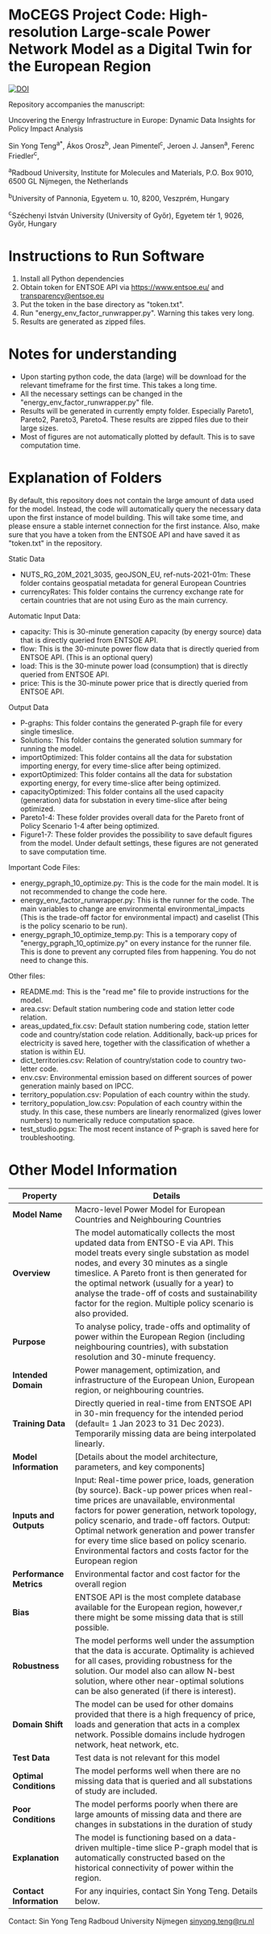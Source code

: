 # MoCEGS Project Code: High-resolution Large-scale Power Network Model as a Digital Twin for the European Region

[![DOI](https://zenodo.org/badge/827989164.svg)](https://doi.org/10.5281/zenodo.14922201)


Repository accompanies the manuscript:

Uncovering the Energy Infrastructure in Europe: Dynamic Data Insights for Policy Impact Analysis

Sin Yong Teng<sup>a*</sup>, Ákos Orosz<sup>b</sup>, Jean Pimentel<sup>c</sup>, Jeroen J. Jansen<sup>a</sup>, Ferenc Friedler<sup>c</sup>,

<sup>a</sup>Radboud University, Institute for Molecules and Materials, P.O. Box 9010, 6500 GL Nijmegen, the Netherlands 

<sup>b</sup>University of Pannonia, Egyetem u. 10, 8200, Veszprém, Hungary

<sup>c</sup>Széchenyi István University (University of Győr), Egyetem tér 1, 9026, Győr, Hungary



# Instructions to Run Software

1. Install all Python dependencies
2. Obtain token for ENTSOE API via https://www.entsoe.eu/ and transparency@entsoe.eu
3. Put the token in the base directory as "token.txt".
4. Run "energy_env_factor_runwrapper.py". Warning this takes very long.
5. Results are generated as zipped files.




# Notes for understanding

- Upon starting python code, the data (large) will be download for the relevant timeframe for the first time. This takes a long time.
- All the necessary settings can be changed in the "energy_env_factor_runwrapper.py" file.
- Results will be generated in currently empty folder. Especially Pareto1, Pareto2, Pareto3, Pareto4. These results are zipped files due to their large sizes.
- Most of figures are not automatically plotted by default. This is to save computation time.


# Explanation of Folders

By default, this repository does not contain the large amount of data used for the model. Instead, the code will automatically query the necessary data upon the first instance of model building. This will take some time, and please ensure a stable internet connection for the first instance. Also, make sure that you have a token from the ENTSOE API and have saved it as "token.txt" in the repository.

Static Data
- NUTS_RG_20M_2021_3035, geoJSON_EU, ref-nuts-2021-01m: These folder contains geospatial metadata for general European Countries
- currencyRates: This folder contains the currency exchange rate for certain countries that are not using Euro as the main currency.

Automatic Input Data:
- capacity: This is 30-minute generation capacity (by energy source) data that is directly queried from ENTSOE API.
- flow: This is the 30-minute power flow data that is directly queried from ENTSOE API. (This is an optional query)
- load: This is the 30-minute power load (consumption) that is directly queried from ENTSOE API. 
- price: This is the 30-minute power price that is directly queried from ENTSOE API. 

Output Data
- P-graphs: This folder contains the generated P-graph file for every single timeslice.
- Solutions: This folder contains the generated solution summary for running the model.
- importOptimized: This folder contains all the data for substation importing energy, for every time-slice after being optimized.
- exportOptimized: This folder contains all the data for substation exporting energy, for every time-slice after being optimized.
- capacityOptimized: This folder contains all the used capacity (generation) data for substation in every time-slice after being optimized.
- Pareto1-4: These folder provides overall data for the Pareto front of Policy Scenario 1-4 after being optimized.
- Figure1-7: These folder provides the possibility to save default figures from the model. Under default settings, these figures are not generated to save computation time.

Important Code Files:
- energy_pgraph_10_optimize.py: This is the code for the main model. It is not recommended to change the code here.
- energy_env_factor_runwrapper.py: This is the runner for the code. The main variables to change are environmental environmental_impacts (This is the trade-off factor for environmental impact) and caselist (This is the policy scenario to be run).
- energy_pgraph_10_optimize_temp.py: This is a temporary copy of "energy_pgraph_10_optimize.py" on every instance for the runner file. This is done to prevent any corrupted files from happening. You do not need to change this.

Other files:
- README.md: This is the "read me" file to provide instructions for the model.
- area.csv: Default station numbering code and station letter code relation.
- areas_updated_fix.csv: Default station numbering code, station letter code and country/station code relation. Additionally, back-up prices for electricity is saved here, together with the classification of whether a station is within EU.
- dict_territories.csv: Relation of country/station code to country two-letter code.
- env.csv: Environmental emission based on different sources of power generation mainly based on IPCC.
- territory_population.csv: Population of each country within the study.
- territory_population_low.csv: Population of each country within the study. In this case, these numbers are linearly renormalized (gives lower numbers) to numerically reduce computation space.
- test_studio.pgsx: The most recent instance of P-graph is saved here for troubleshooting.



# Other Model Information

| Property            | Details |
|---------------------|---------|
| **Model Name**      | Macro-level Power Model for European Countries and Neighbouring Countries |
| **Overview**        | The model automatically collects the most updated data from ENTSO-E via API. This model treats every single substation as model nodes, and every 30 minutes as a single timeslice. A Pareto front is then generated for the optimal network (usually for a year) to analyse the trade-off of costs and sustainability factor for the region. Multiple policy scenario is also provided. |
| **Purpose**        | To analyse policy, trade-offs and optimality of power within the European Region (including neighbouring countries), with substation resolution and 30-minute frequency. |
| **Intended Domain** | Power management, optimization, and infrastructure of the European Union, European region, or neighbouring countries. |
| **Training Data**   | Directly queried in real-time from ENTSOE API in 30-min frequency for the intended period (default= 1 Jan 2023 to 31 Dec 2023). Temporarily missing data are being interpolated linearly. |
| **Model Information** | [Details about the model architecture, parameters, and key components] |
| **Inputs and Outputs** | Input: Real-time power price, loads, generation (by source). Back-up power prices when real-time prices are unavailable, environmental factors for power generation, network topology, policy scenario, and trade-off factors. Output: Optimal network generation and power transfer for every time slice based on policy scenario. Environmental factors and costs factor for the European region |
| **Performance Metrics** | Environmental factor and cost factor for the overall region |
| **Bias**           | ENTSOE API is the most complete database available for the European region, however,r there might be some missing data that is still possible. |
| **Robustness**     | The model performs well under the assumption that the data is accurate. Optimality is achieved for all cases, providing robustness for the solution. Our model also can allow N-best solution, where other near-optimal solutions can be also generated (if there is interest). |
| **Domain Shift**   | The model can be used for other domains provided that there is a high frequency of price, loads and generation that acts in a complex network. Possible domains include hydrogen network, heat network, etc. |
| **Test Data**      | Test data is not relevant for this model |
| **Optimal Conditions** | The model performs well when there are no missing data that is queried and all substations of study are included. |
| **Poor Conditions** | The model performs poorly when there are large amounts of missing data and there are changes in substations in the duration of study |
| **Explanation**    | The model is functioning based on a data-driven multiple-time slice P-graph model that is automatically constructed based on the historical connectivity of power within the region. |
| **Contact Information** | For any inquiries, contact Sin Yong Teng. Details below. |



Contact:
Sin Yong Teng 
Radboud University Nijmegen
sinyong.teng@ru.nl
